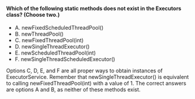 #### Which of the following static methods does not exist in the Executors class? (Choose two.)
* A. newFixedScheduledThreadPool()
* B. newThreadPool()
* C. newFixedThreadPool(int)
* D. newSingleThreadExecutor()
* E. newScheduledThreadPool(int)
* F. newSingleThreadScheduledExecutor()

Options C, D, E, and F are all proper ways to obtain instances of ExecutorService.
Remember that newSingleThreadExecutor() is equivalent to calling newFixedThreadPool(int)
with a value of 1. The correct answers are options A and B, as neither of these methods exist.
